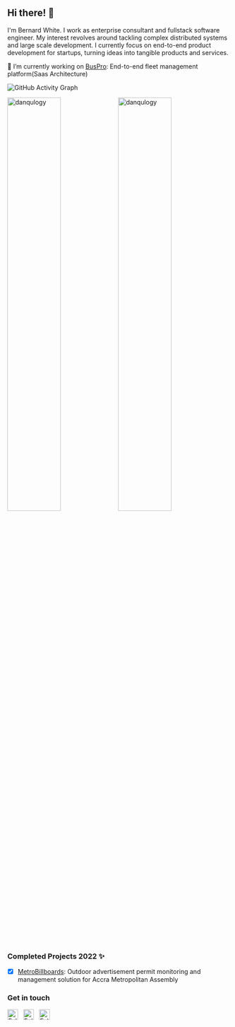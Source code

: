 ## Hi there! 👋


I'm Bernard White. I work as enterprise consultant and fullstack software engineer. My interest revolves around tackling complex distributed systems and large scale development. I currently focus on end-to-end product development for startups, turning ideas into tangible products and services. 

[//]: # (<p align="left"> <img src="https://komarev.com/ghpvc/?username=danqulogy&label=Profile%20views&color=green&style=flat" alt="danqulogy" /> </p>)

[//]: # (<p align="left"> <a href="https://github.com/ryo-ma/github-profile-trophy"><img src="https://github-profile-trophy.vercel.app/?username=danqulogy" alt="mszeles" /></a> </p>)

[//]: # (<p align="left"> <a href="https://twitter.com/danqulogy" target="blank"><img src="https://img.shields.io/twitter/follow/danqulogy?logo=twitter&style=for-the-badge" alt="danqulogy" /></a> </p>)

 🔭 I’m currently working on [BusPro](https://www.buspro.oleumapp.com): End-to-end fleet management platform(Saas Architecture)

![GitHub Activity Graph](https://activity-graph.herokuapp.com/graph?username=danqulogy&theme=github-light&hide_border=true)

<p align="center">

[//]: # (<img width="34%" src="https://github-readme-stats.vercel.app/api/top-langs?username=danqulogy&show_icons=true&theme=dracula&title_color=ff8000&text_color=ffffff&bg_color=6a6a6a&locale=en&layout=compact&hide_border=true" alt="danqulogy" /> )
<img width="49%" src="https://github-readme-stats.vercel.app/api?username=danqulogy&show_icons=true&theme=dracula&title_color=42c465&text_color=000000&bg_color=ffffff&locale=en&hide_border=true" alt="danqulogy" />
<img width="49%" src="https://github-readme-streak-stats.herokuapp.com/?user=danqulogy&theme=default&hide_border=true" alt="danqulogy" />
</p>

### Completed Projects 2022 ✨
* [x]  [MetroBillboards](billboard.oleumapp.com): Outdoor advertisement permit monitoring and management solution for Accra Metropolitan Assembly 

### Get in touch

<a href="https://twitter.com/danqulogy" title="Follow me on Twitter">
  <img
    width="24"
    alt="Follow me on Twitter"
    src="https://raw.githubusercontent.com/trekhleb/trekhleb/master/assets/icons/twitter.svg"
  /></a>
&nbsp;
<a href="https://www.linkedin.com/in/danqulogy/" title="Follow me on LinkedIn">
  <img
    width="24"
    alt="Follow me on LinkedIn"
    src="https://raw.githubusercontent.com/trekhleb/trekhleb/master/assets/icons/linkedin.svg"
  /></a>
&nbsp;
<a href="https://medium.com/@danqulogy" title="Follow me on Medium">
  <img
    width="24"
    alt="Follow me on Medium"
    src="https://raw.githubusercontent.com/trekhleb/trekhleb/master/assets/icons/medium.svg"
  /></a>
&nbsp;
<!-- <a href="https://dev.to/danqulogy" title="Follow me on DevTo">
  <img
    width="24"
    alt="Follow me on DevTo"
    src="https://raw.githubusercontent.com/trekhleb/trekhleb/master/assets/icons/devto.svg"
  /></a> -->

<!-- [trekhleb.dev](https://trekhleb.dev) -->
